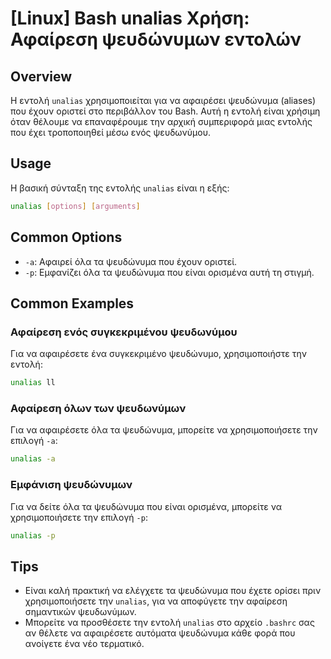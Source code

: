 # [Linux] Bash unalias Χρήση: Αφαίρεση ψευδώνυμων εντολών

## Overview
Η εντολή `unalias` χρησιμοποιείται για να αφαιρέσει ψευδώνυμα (aliases) που έχουν οριστεί στο περιβάλλον του Bash. Αυτή η εντολή είναι χρήσιμη όταν θέλουμε να επαναφέρουμε την αρχική συμπεριφορά μιας εντολής που έχει τροποποιηθεί μέσω ενός ψευδωνύμου.

## Usage
Η βασική σύνταξη της εντολής `unalias` είναι η εξής:

```bash
unalias [options] [arguments]
```

## Common Options
- `-a`: Αφαιρεί όλα τα ψευδώνυμα που έχουν οριστεί.
- `-p`: Εμφανίζει όλα τα ψευδώνυμα που είναι ορισμένα αυτή τη στιγμή.

## Common Examples
### Αφαίρεση ενός συγκεκριμένου ψευδωνύμου
Για να αφαιρέσετε ένα συγκεκριμένο ψευδώνυμο, χρησιμοποιήστε την εντολή:

```bash
unalias ll
```

### Αφαίρεση όλων των ψευδωνύμων
Για να αφαιρέσετε όλα τα ψευδώνυμα, μπορείτε να χρησιμοποιήσετε την επιλογή `-a`:

```bash
unalias -a
```

### Εμφάνιση ψευδώνυμων
Για να δείτε όλα τα ψευδώνυμα που είναι ορισμένα, μπορείτε να χρησιμοποιήσετε την επιλογή `-p`:

```bash
unalias -p
```

## Tips
- Είναι καλή πρακτική να ελέγχετε τα ψευδώνυμα που έχετε ορίσει πριν χρησιμοποιήσετε την `unalias`, για να αποφύγετε την αφαίρεση σημαντικών ψευδωνύμων.
- Μπορείτε να προσθέσετε την εντολή `unalias` στο αρχείο `.bashrc` σας αν θέλετε να αφαιρέσετε αυτόματα ψευδώνυμα κάθε φορά που ανοίγετε ένα νέο τερματικό.